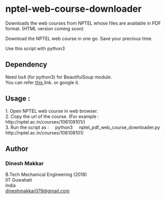 # nptel-web-course-downloader
Downloads the web courses from NPTEL whose files are available in PDF format. (HTML version coming soon)

Download the NPTEL web course in one go. Save your precious time.

Use this script with python3

<h2>Dependency</h2>
Need bs4 (for python3) for BeautifulSoup module.<br/>
You can refer <a href="https://pypi.python.org/pypi/bs4"> this </a> link. or google it.

<h2>Usage : </h2>
1. Open NPTEL web course in web browser.<br/>
2. Copy the url of the course. (For example :   http://nptel.ac.in/courses/106108101/)<br/>
3. Run the script as : &nbsp &nbsp python3 &nbsp &nbsp nptel_pdf_web_course_downloader.py &nbsp &nbsp http://nptel.ac.in/courses/106108101/

<div>
<h2>Author<br/></h2>
<h3>Dinesh Makkar<br/></h3>
B.Tech Mechanical Engineering (2018)<br/>
IIT Guwahati<br/>
India<br/>
<a href="mailto:dineshmakkar079@gmail.com">dineshmakkar079@gmail.com</a>
</div>
